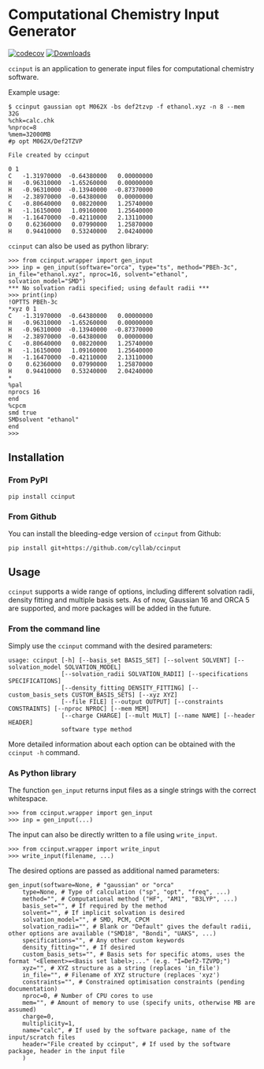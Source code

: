 # Computational Chemistry Input Generator

[![codecov](https://codecov.io/gh/cyllab/ccinput/branch/main/graph/badge.svg?token=ox4smJs0vh)](https://codecov.io/gh/cyllab/ccinput)
[![Downloads](https://pepy.tech/badge/ccinput)](https://pepy.tech/project/ccinput)

`ccinput` is an application to generate input files for computational chemistry software.

Example usage:
```
$ ccinput gaussian opt M062X -bs def2tzvp -f ethanol.xyz -n 8 --mem 32G
%chk=calc.chk
%nproc=8
%mem=32000MB
#p opt M062X/Def2TZVP

File created by ccinput

0 1
C   -1.31970000  -0.64380000   0.00000000
H   -0.96310000  -1.65260000   0.00000000
H   -0.96310000  -0.13940000  -0.87370000
H   -2.38970000  -0.64380000   0.00000000
C   -0.80640000   0.08220000   1.25740000
H   -1.16150000   1.09160000   1.25640000
H   -1.16470000  -0.42110000   2.13110000
O    0.62360000   0.07990000   1.25870000
H    0.94410000   0.53240000   2.04240000

```

`ccinput` can also be used as python library:

```
>>> from ccinput.wrapper import gen_input
>>> inp = gen_input(software="orca", type="ts", method="PBEh-3c", in_file="ethanol.xyz", nproc=16, solvent="ethanol", solvation_model="SMD")
*** No solvation radii specified; using default radii ***
>>> print(inp)
!OPTTS PBEh-3c
*xyz 0 1
C   -1.31970000  -0.64380000   0.00000000
H   -0.96310000  -1.65260000   0.00000000
H   -0.96310000  -0.13940000  -0.87370000
H   -2.38970000  -0.64380000   0.00000000
C   -0.80640000   0.08220000   1.25740000
H   -1.16150000   1.09160000   1.25640000
H   -1.16470000  -0.42110000   2.13110000
O    0.62360000   0.07990000   1.25870000
H    0.94410000   0.53240000   2.04240000
*
%pal
nprocs 16
end
%cpcm
smd true
SMDsolvent "ethanol"
end
>>>
```

## Installation
### From PyPI
```
pip install ccinput
```

### From Github
You can install the bleeding-edge version of `ccinput` from Github:
```
pip install git+https://github.com/cyllab/ccinput
```

## Usage
`ccinput` supports a wide range of options, including different solvation radii, density fitting and multiple basis sets. As of now, Gaussian 16 and ORCA 5 are supported, and more packages will be added in the future.
### From the command line
Simply use the `ccinput` command with the desired parameters:
```
usage: ccinput [-h] [--basis_set BASIS_SET] [--solvent SOLVENT] [--solvation_model SOLVATION_MODEL]
               [--solvation_radii SOLVATION_RADII] [--specifications SPECIFICATIONS]
               [--density_fitting DENSITY_FITTING] [--custom_basis_sets CUSTOM_BASIS_SETS] [--xyz XYZ]
               [--file FILE] [--output OUTPUT] [--constraints CONSTRAINTS] [--nproc NPROC] [--mem MEM]
               [--charge CHARGE] [--mult MULT] [--name NAME] [--header HEADER]
               software type method
```

More detailed information about each option can be obtained with the `ccinput -h` command.

### As Python library
The function `gen_input` returns input files as a single strings with the correct whitespace.

```
>>> from ccinput.wrapper import gen_input
>>> inp = gen_input(...)
```

The input can also be directly written to a file using `write_input`.
```
>>> from ccinput.wrapper import write_input
>>> write_input(filename, ...)
```

The desired options are passed as additional named parameters:
```
gen_input(software=None, # "gaussian" or "orca"
	type=None, # Type of calculation ("sp", "opt", "freq", ...)
	method="", # Computational method ("HF", "AM1", "B3LYP", ...)
	basis_set="", # If required by the method
	solvent="", # If implicit solvation is desired
	solvation_model="", # SMD, PCM, CPCM
	solvation_radii="", # Blank or "Default" gives the default radii, other options are available ("SMD18", "Bondi", "UAKS", ...)
	specifications="", # Any other custom keywords
	density_fitting="", # If desired
	custom_basis_sets="", # Basis sets for specific atoms, uses the format "<Element>=<Basis set label>;..." (e.g. "I=Def2-TZVPD;")
	xyz="", # XYZ structure as a string (replaces 'in_file')
	in_file="", # Filename of XYZ structure (replaces 'xyz')
	constraints="", # Constrained optimisation constraints (pending documentation)
	nproc=0, # Number of CPU cores to use
	mem="", # Amount of memory to use (specify units, otherwise MB are assumed)
	charge=0, 
	multiplicity=1, 
	name="calc", # If used by the software package, name of the input/scratch files
	header="File created by ccinput", # If used by the software package, header in the input file
	)
```
